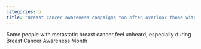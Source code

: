 ```yaml
---
categories: b
title: "Breast cancer awareness campaigns too often overlook those with metastatic breast cancer"
---
```

Some people with metastatic breast cancer feel unheard, especially during Breast Cancer Awareness Month